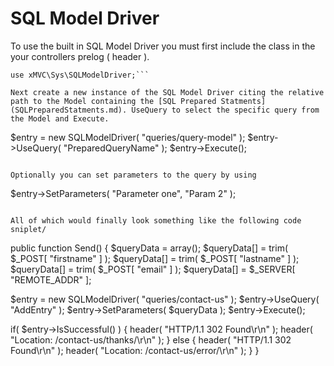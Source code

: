 # SQL Model Driver #

To use the built in SQL Model Driver you must first include the class in the your controllers prelog ( header ).

```
use xMVC\Sys\SQLModelDriver;```

Next create a new instance of the SQL Model Driver citing the relative path to the Model containing the [SQL Prepared Statments](SQLPreparedStatments.md). UseQuery to select the specific query from the Model and Execute.

```

$entry = new SQLModelDriver( "queries/query-model" );
$entry->UseQuery( "PreparedQueryName" );
$entry->Execute();
```

Optionally you can set parameters to the query by using
```

$entry->SetParameters( "Parameter one", "Param 2" );
```

All of which would finally look something like the following code sniplet/
```

public function Send()
{
$queryData = array();
$queryData[] = trim( $_POST[ "firstname" ] );
$queryData[] = trim( $_POST[ "lastname" ] );
$queryData[] = trim( $_POST[ "email" ] );
$queryData[] = $_SERVER[ "REMOTE_ADDR" ];

$entry = new SQLModelDriver( "queries/contact-us" );
$entry->UseQuery( "AddEntry" );
$entry->SetParameters( $queryData );
$entry->Execute();

if( $entry->IsSuccessful() )
{
header( "HTTP/1.1 302 Found\r\n" );
header( "Location: /contact-us/thanks/\r\n" );
}
else
{
header( "HTTP/1.1 302 Found\r\n" );
header( "Location: /contact-us/error/\r\n" );
}
}
```